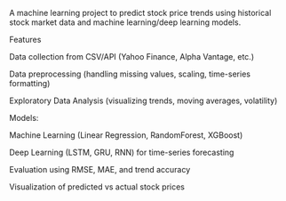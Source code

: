 A machine learning project to predict stock price trends using historical stock market data and machine learning/deep learning models.

Features

Data collection from CSV/API (Yahoo Finance, Alpha Vantage, etc.)

Data preprocessing (handling missing values, scaling, time-series formatting)

Exploratory Data Analysis (visualizing trends, moving averages, volatility)

Models:

Machine Learning (Linear Regression, RandomForest, XGBoost)

Deep Learning (LSTM, GRU, RNN) for time-series forecasting

Evaluation using RMSE, MAE, and trend accuracy

Visualization of predicted vs actual stock prices
